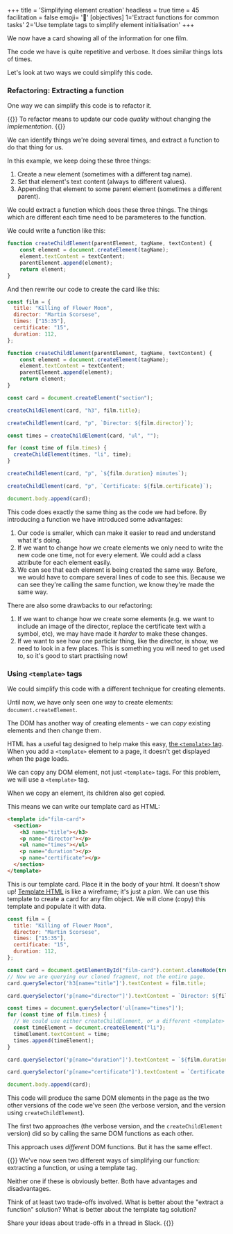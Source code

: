 +++
title = 'Simplifying element creation'
headless = true
time = 45
facilitation = false
emoji= '🧩'
[objectives]
    1='Extract functions for common tasks'
    2='Use template tags to simplify element initialisation'
+++

We now have a card showing all of the information for one film.

The code we have is quite repetitive and verbose. It does similar things lots of times.

Let's look at two ways we could simplify this code.

### Refactoring: Extracting a function

One way we can simplify this code is to refactor it.

{{<note type="tip" title="Definition: refactoring">}}
To refactor means to update our code _quality_ without changing the _implementation_.
{{</note>}}

We can identify things we're doing several times, and extract a function to do that thing for us.

In this example, we keep doing these three things:
1. Create a new element (sometimes with a different tag name).
2. Set that element's text content (always to different values).
3. Appending that element to some parent element (sometimes a different parent).

We could extract a function which does these three things. The things which are different each time need to be parameteres to the function.

We could write a function like this:

```js
function createChildElement(parentElement, tagName, textContent) {
    const element = document.createElement(tagName);
    element.textContent = textContent;
    parentElement.append(element);
    return element;
}
```

And then rewrite our code to create the card like this:

```js
const film = {
  title: "Killing of Flower Moon",
  director: "Martin Scorsese",
  times: ["15:35"],
  certificate: "15",
  duration: 112,
};

function createChildElement(parentElement, tagName, textContent) {
    const element = document.createElement(tagName);
    element.textContent = textContent;
    parentElement.append(element);
    return element;
}

const card = document.createElement("section");

createChildElement(card, "h3", film.title);

createChildElement(card, "p", `Director: ${film.director}`);

const times = createChildElement(card, "ul", "");

for (const time of film.times) {
  createChildElement(times, "li", time);
}

createChildElement(card, "p", `${film.duration} minutes`);

createChildElement(card, "p", `Certificate: ${film.certificate}`);

document.body.append(card);
```

This code does exactly the same thing as the code we had before. By introducing a function we have introduced some advantages:
1. Our code is smaller, which can make it easier to read and understand what it's doing.
2. If we want to change how we create elements we only need to write the new code one time, not for every element. We could add a class attribute for each element easily.
3. We can see that each element is being created the same way. Before, we would have to compare several lines of code to see this. Because we can see they're calling the same function, we know they're made the same way.

There are also some drawbacks to our refactoring:
1. If we want to change how we create some elements (e.g. we want to include an image of the director, replace the certificate text with a symbol, etc), we may have made it _harder_ to make these changes.
2. If we want to see how one particlar thing, like the director, is show, we need to look in a few places. This is something you will need to get used to, so it's good to start practising now!

### Using `<template>` tags

We could simplify this code with a different technique for creating elements.

Until now, we have only seen one way to create elements: `document.createElement`.

The DOM has another way of creating elements - we can _copy_ existing elements and then change them.

HTML has a useful tag designed to help make this easy, [the `<template>` tag](https://developer.mozilla.org/en-US/docs/Web/HTML/Element/template). When you add a `<template>` element to a page, it doesn't get displayed when the page loads.

We can copy any DOM element, not just `<template>` tags. For this problem, we will use a `<template>` tag. 

When we copy an element, its children also get copied.

This means we can write our template card as HTML:

```html
<template id="film-card">
  <section>
    <h3 name="title"></h3>
    <p name="director"></p>
    <ul name="times"></ul>
    <p name="duration"></p>
    <p name="certificate"></p>
  </section>
</template>
```

This is our template card. Place it in the body of your html. It doesn't show up! [Template HTML](https://developer.mozilla.org/en-US/docs/Web/HTML/Element/template) is like a wireframe; it's just a _plan_. We can use this template to create a card for any film object. We will clone (copy) this template and populate it with data.

```js
const film = {
  title: "Killing of Flower Moon",
  director: "Martin Scorsese",
  times: ["15:35"],
  certificate: "15",
  duration: 112,
};

const card = document.getElementById("film-card").content.cloneNode(true);
// Now we are querying our cloned fragment, not the entire page.
card.querySelector('h3[name="title"]').textContent = film.title;

card.querySelector('p[name="director"]').textContent = `Director: ${film.director}`;

const times = document.querySelector('ul[name="times"]');
for (const time of film.times) {
  // We could use either createChildElement, or a different <template> tag here if we wanted.
  const timeElement = document.createElement("li");
  timeElement.textContent = time;
  times.append(timeElement);
}

card.querySelector('p[name="duration"]').textContent = `${film.duration} minutes`;

card.querySelector('p[name="certificate"]').textContent = `Certificate: ${film.certificate}`;

document.body.append(card);
```

This code will produce the same DOM elements in the page as the two other versions of the code we've seen (the verbose version, and the version using `createChildElement`).

The first two approaches (the verbose version, and the `createChildElement` version) did so by calling the same DOM functions as each other.

This approach uses _different_ DOM functions. But it has the same effect.

{{<note type="exercise" title="Exercise: Consider the trade-offs">}}
We've now seen two different ways of simplifying our function: extracting a function, or using a template tag.

Neither one if these is obviously better. Both have advantages and disadvantages.

Think of at least two trade-offs involved. What is better about the "extract a function" solution? What is better about the template tag solution?

Share your ideas about trade-offs in a thread in Slack.
{{</note>}}
